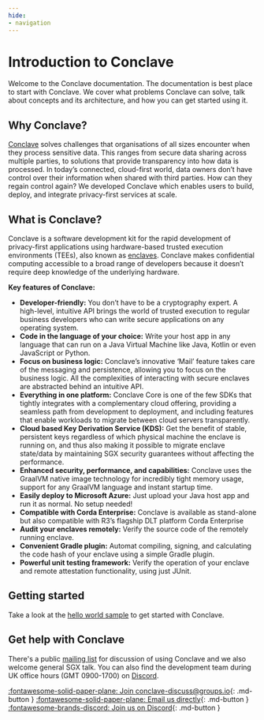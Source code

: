```yaml
---
hide:
- navigation
---
```


# Introduction to Conclave

Welcome to the Conclave documentation. The documentation is best place to start with Conclave. We cover what problems Conclave can solve, talk about concepts and its architecture, and how you can get started using it.

## Why Conclave?

[Conclave](https://www.conclave.net/) solves challenges that organisations of all sizes encounter when they process sensitive data. This ranges from secure data sharing across multiple parties, to solutions that provide transparency into how data is processed. In today’s connected, cloud-first world, data owners don’t have control over their information when shared with third parties. How can they regain control again? We developed Conclave which enables users to build, deploy, and integrate privacy-first services at scale.

## What is Conclave?

Conclave is a software development kit for the rapid development of privacy-first applications using hardware-based trusted execution environments (TEEs), also known as [enclaves](enclaves.md). Conclave makes confidential computing accessible to a broad range of developers because it doesn’t require deep knowledge of the underlying hardware.

**Key features of Conclave:**

-	**Developer-friendly:** You don’t have to be a cryptography expert. A high-level, intuitive API brings the world of trusted execution to regular business developers who can write secure applications on any operating system.
-	**Code in the language of your choice:** Write your host app in any language that can run on a Java Virtual Machine like Java, Kotlin or even JavaScript or Python.
-	**Focus on business logic:** Conclave’s innovative ‘Mail’ feature takes care of the messaging and persistence, allowing you to focus on the business logic. All the complexities of interacting with secure enclaves are abstracted behind an intuitive API.
-	**Everything in one platform:** Conclave Core is one of the few SDKs that tightly integrates with a complementary cloud offering, providing a seamless path from development to deployment, and including features that enable workloads to migrate between cloud servers transparently.
-	**Cloud based Key Derivation Service (KDS):** Get the benefit of stable, persistent keys regardless of which physical machine the enclave is running on, and thus also making it possible to migrate enclave state/data by maintaining SGX security guarantees without affecting the performance.
-	**Enhanced security, performance, and capabilities:** Conclave uses the GraalVM native image technology for incredibly tight memory usage, support for any GraalVM language and instant startup time. 
-	**Easily deploy to Microsoft Azure:** Just upload your Java host app and run it as normal. No setup needed!
-	**Compatible with Corda Enterprise:** Conclave is available as stand-alone but also compatible with R3’s flagship DLT platform Corda Enterprise
-	**Audit your enclaves remotely:** Verify the source code of the remotely running enclave.
-	**Convenient Gradle plugin:** Automat compiling, signing, and calculating the code hash of your enclave using a simple Gradle plugin.
-	**Powerful unit testing framework:** Verify the operation of your enclave and remote attestation functionality, using just JUnit.

## Getting started

Take a look at the [hello world sample](running-hello-world.md) to get started with Conclave.

## Get help with Conclave

There's a public [mailing list](https://groups.io/g/conclave-discuss) for discussion of using Conclave and we also welcome general SGX talk. You can also 
find the development team during UK office hours (GMT 0900-1700) on [Discord](https://discord.gg/8RhkXc5eFp).

[:fontawesome-solid-paper-plane: Join conclave-discuss@groups.io](https://groups.io/g/conclave-discuss){: .md-button }
[:fontawesome-solid-paper-plane: Email us directly](mailto:conclave@r3.com){: .md-button }
[:fontawesome-brands-discord: Join us on Discord](https://discord.gg/8RhkXc5eFp){: .md-button }
